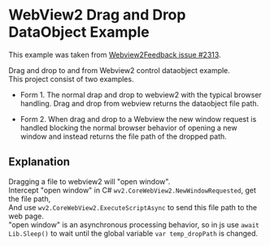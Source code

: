 # WebView2 Drag and Drop DataObject Example

This example was taken from [Webview2Feedback issue #2313](https://github.com/MicrosoftEdge/WebView2Feedback/issues/2313).

Drag and drop to and from Webview2 control dataobject example.  
This project consist of two examples.

- Form 1. The normal drap and drop to webview2 with the typical browser handling. Drag and drop from webview returns the dataobject file path.
  
- Form 2. When drag and drop to a Webview the new window request is handled blocking the normal browser behavior of opening a new window and instead returns the file path of the dropped path.
  

## Explanation

Dragging a file to webview2 will "open window".  
Intercept "open window" in C# `wv2.CoreWebView2.NewWindowRequested`, get the file path,  
And use `wv2.CoreWebView2.ExecuteScriptAsync` to send this file path to the web page.  
"open window" is an asynchronous processing behavior, so in js use `await Lib.Sleep()` to wait until the global variable `var temp_dropPath` is changed.
